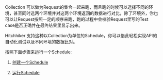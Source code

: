 Collection 可以做为Request的集合一起来跑，而且跑的时候可以选择不同的环境，甚至同时选两个环境并对这两个环境返回的数据进行对比，除了环境外，你也可以让Request按照一定的顺序来跑，跑的过程中会校验Request里写的Test case是否正确并在最终结果里显示出来。

Hitchhiker 支持这种以Collection为单位的Schedule，你可以借此轻松实现API的自动化测试以及不同环境的数据比对。

按照下面步骤来运行一个Schedule:

1. [创建一个Schedule](Create_Schedule-cn.md)

2. [运行Schedule](Run-cn.md)
